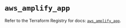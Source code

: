 # `aws_amplify_app`

Refer to the Terraform Registry for docs: [`aws_amplify_app`](https://registry.terraform.io/providers/hashicorp/aws/5.42.0/docs/resources/amplify_app).
